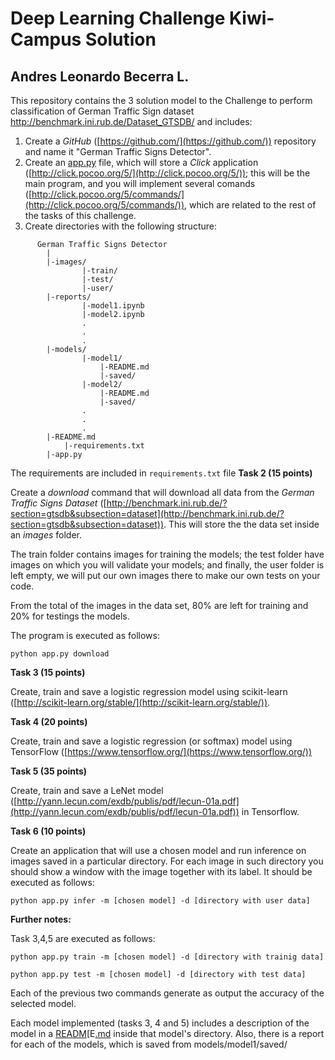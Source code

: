 # Deep Learning Challenge Kiwi-Campus Solution
## Andres Leonardo Becerra L.

This repository contains the 3 solution model to the Challenge to perform classification of German Traffic Sign dataset http://benchmark.ini.rub.de/Dataset_GTSDB/ and includes:

1. Create a *GitHub* ([https://github.com/](https://github.com/)) repository and name it "German Traffic Signs Detector".
2. Create an [app.py](http://application.py) file, which will store a *Click* application ([http://click.pocoo.org/5/](http://click.pocoo.org/5/)); this will be the main program, and you will implement several comands ([http://click.pocoo.org/5/commands/](http://click.pocoo.org/5/commands/)), which are related to the rest of the tasks of this challenge. 
3. Create directories with the following structure:
```
      German Traffic Signs Detector
        |
        |-images/
                |-train/
                |-test/
                |-user/
        |-reports/
                |-model1.ipynb
                |-model2.ipynb
                .
                .
                .
        |-models/
                |-model1/
                    |-README.md
                    |-saved/
                |-model2/
                    |-README.md
                    |-saved/
                .
                .
                .
        |-README.md
            |-requirements.txt
        |-app.py
```
The requirements are included in `requirements.txt` file
**Task 2 (15 points)** 

Create a *download* command that will download all data from the *German Traffic Signs Dataset* ([http://benchmark.ini.rub.de/?section=gtsdb&subsection=dataset](http://benchmark.ini.rub.de/?section=gtsdb&subsection=dataset)). This will store the the data set inside an *images* folder.

The train folder contains images for training the models; the test folder  have images on which you will validate your models; and finally, the user folder is left empty, we will put our own images there to make our own tests on your code. 

From the total of the images in the data set, 80% are left for training and 20% for testings the models.

The program is executed as follows:

    python app.py download

**Task 3 (15 points)**  

Create, train and save a logistic regression model using scikit-learn ([http://scikit-learn.org/stable/](http://scikit-learn.org/stable/)). 

**Task 4 (20 points)**

Create, train and save a logistic regression (or softmax) model using TensorFlow ([https://www.tensorflow.org/](https://www.tensorflow.org/))

**Task 5 (35 points)**

Create, train and save a LeNet model ([http://yann.lecun.com/exdb/publis/pdf/lecun-01a.pdf](http://yann.lecun.com/exdb/publis/pdf/lecun-01a.pdf)) in Tensorflow. 

**Task 6 (10 points)**

Create an application that will use a chosen model and run inference on images saved in a particular directory. For each image in such directory you should show a window with the image together with its label. It should be executed as follows:

    python app.py infer -m [chosen model] -d [directory with user data]

**Further notes:**

Task 3,4,5 are executed as follows:

    python app.py train -m [chosen model] -d [directory with trainig data]

    python app.py test -m [chosen model] -d [directory with test data]

Each of the previous two commands generate as output the accuracy of the selected model.

Each model implemented (tasks 3, 4 and 5) includes a description of the model in a [READM](http://readm.md)[E[.md](http://readm.md) inside that model's directory. Also, there is a report for each of the models, which is saved from models/model1/saved/ 




